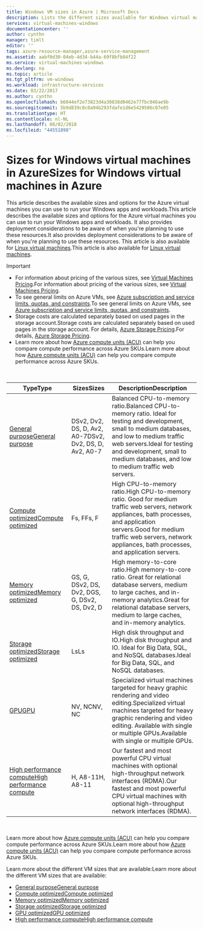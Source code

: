 ```yaml
---
title: Windows VM sizes in Azure | Microsoft Docs
description: Lists the different sizes available for Windows virtual machines in Azure.
services: virtual-machines-windows
documentationcenter: ''
author: cynthn
manager: timlt
editor: ''
tags: azure-resource-manager,azure-service-management
ms.assetid: aabf0d30-04eb-4d34-b44a-69f8bfb84f22
ms.service: virtual-machines-windows
ms.devlang: na
ms.topic: article
ms.tgt_pltfrm: vm-windows
ms.workload: infrastructure-services
ms.date: 03/22/2017
ms.author: cynthn
ms.openlocfilehash: b6044ef2e73823d4a30838d0462e77fbc046ae9b
ms.sourcegitcommit: 5b9d839c0c0a94b293fdafe1d6e5429506c07e05
ms.translationtype: HT
ms.contentlocale: nl-NL
ms.lasthandoff: 08/02/2018
ms.locfileid: "44551898"
---
```

# <a name="sizes-for-windows-virtual-machines-in-azure"></a><span data-ttu-id="bb626-103">Sizes for Windows virtual machines in Azure</span><span class="sxs-lookup"><span data-stu-id="bb626-103">Sizes for Windows virtual machines in Azure</span></span>

<span data-ttu-id="bb626-104">This article describes the available sizes and options for the Azure virtual machines you can use to run your Windows apps and workloads.</span><span class="sxs-lookup"><span data-stu-id="bb626-104">This article describes the available sizes and options for the Azure virtual machines you can use to run your Windows apps and workloads.</span></span> <span data-ttu-id="bb626-105">It also provides deployment considerations to be aware of when you're planning to use these resources.</span><span class="sxs-lookup"><span data-stu-id="bb626-105">It also provides deployment considerations to be aware of when you're planning to use these resources.</span></span>  <span data-ttu-id="bb626-106">This article is also available for [Linux virtual machines](../linux/sizes.md?toc=%2fazure%2fvirtual-machines%2flinux%2ftoc.json).</span><span class="sxs-lookup"><span data-stu-id="bb626-106">This article is also available for [Linux virtual machines](../linux/sizes.md?toc=%2fazure%2fvirtual-machines%2flinux%2ftoc.json).</span></span>

> [!IMPORTANT]
>* <span data-ttu-id="bb626-107">For information about pricing of the various sizes, see [Virtual Machines Pricing](https://azure.microsoft.com/pricing/details/virtual-machines/#Windows).</span><span class="sxs-lookup"><span data-stu-id="bb626-107">For information about pricing of the various sizes, see [Virtual Machines Pricing](https://azure.microsoft.com/pricing/details/virtual-machines/#Windows).</span></span> 
>* <span data-ttu-id="bb626-108">To see general limits on Azure VMs, see [Azure subscription and service limits, quotas, and constraints](../../azure-subscription-service-limits.md).</span><span class="sxs-lookup"><span data-stu-id="bb626-108">To see general limits on Azure VMs, see [Azure subscription and service limits, quotas, and constraints](../../azure-subscription-service-limits.md).</span></span>
>* <span data-ttu-id="bb626-109">Storage costs are calculated separately based on used pages in the storage account.</span><span class="sxs-lookup"><span data-stu-id="bb626-109">Storage costs are calculated separately based on used pages in the storage account.</span></span> <span data-ttu-id="bb626-110">For details, [Azure Storage Pricing](https://azure.microsoft.com/pricing/details/storage/).</span><span class="sxs-lookup"><span data-stu-id="bb626-110">For details, [Azure Storage Pricing](https://azure.microsoft.com/pricing/details/storage/).</span></span>
> * <span data-ttu-id="bb626-111">Learn more about how [Azure compute units (ACU)](acu.md) can help you compare compute performance across Azure SKUs.</span><span class="sxs-lookup"><span data-stu-id="bb626-111">Learn more about how [Azure compute units (ACU)](acu.md) can help you compare compute performance across Azure SKUs.</span></span>
>
>
<br>    




| <span data-ttu-id="bb626-112">Type</span><span class="sxs-lookup"><span data-stu-id="bb626-112">Type</span></span>                     | <span data-ttu-id="bb626-113">Sizes</span><span class="sxs-lookup"><span data-stu-id="bb626-113">Sizes</span></span>           |    <span data-ttu-id="bb626-114">Description</span><span class="sxs-lookup"><span data-stu-id="bb626-114">Description</span></span>       |
|--------------------------|-------------------|------------------------------------------------------------------------------------------------------------------------------------|
| [<span data-ttu-id="bb626-115">General purpose</span><span class="sxs-lookup"><span data-stu-id="bb626-115">General purpose</span></span>](sizes-general.md)          | <span data-ttu-id="bb626-116">DSv2, Dv2, DS, D, Av2, A0-7</span><span class="sxs-lookup"><span data-stu-id="bb626-116">DSv2, Dv2, DS, D, Av2, A0-7</span></span> | <span data-ttu-id="bb626-117">Balanced CPU-to-memory ratio.</span><span class="sxs-lookup"><span data-stu-id="bb626-117">Balanced CPU-to-memory ratio.</span></span> <span data-ttu-id="bb626-118">Ideal for testing and development, small to medium databases, and low to medium traffic web servers.</span><span class="sxs-lookup"><span data-stu-id="bb626-118">Ideal for testing and development, small to medium databases, and low to medium traffic web servers.</span></span> |
| [<span data-ttu-id="bb626-119">Compute optimized</span><span class="sxs-lookup"><span data-stu-id="bb626-119">Compute optimized</span></span>](sizes-compute.md)        | <span data-ttu-id="bb626-120">Fs, F</span><span class="sxs-lookup"><span data-stu-id="bb626-120">Fs, F</span></span>             | <span data-ttu-id="bb626-121">High CPU-to-memory ratio.</span><span class="sxs-lookup"><span data-stu-id="bb626-121">High CPU-to-memory ratio.</span></span> <span data-ttu-id="bb626-122">Good for medium traffic web servers, network appliances, bath processes, and application servers.</span><span class="sxs-lookup"><span data-stu-id="bb626-122">Good for medium traffic web servers, network appliances, bath processes, and application servers.</span></span>        |
| [<span data-ttu-id="bb626-123">Memory optimized</span><span class="sxs-lookup"><span data-stu-id="bb626-123">Memory optimized</span></span>](../virtual-machines-windows-sizes-memory.md)         | <span data-ttu-id="bb626-124">GS, G, DSv2, DS, Dv2, D</span><span class="sxs-lookup"><span data-stu-id="bb626-124">GS, G, DSv2, DS, Dv2, D</span></span>   | <span data-ttu-id="bb626-125">High memory-to-core ratio.</span><span class="sxs-lookup"><span data-stu-id="bb626-125">High memory-to-core ratio.</span></span> <span data-ttu-id="bb626-126">Great for relational database servers, medium to large caches, and in-memory analytics.</span><span class="sxs-lookup"><span data-stu-id="bb626-126">Great for relational database servers, medium to large caches, and in-memory analytics.</span></span>                 |
| [<span data-ttu-id="bb626-127">Storage optimized</span><span class="sxs-lookup"><span data-stu-id="bb626-127">Storage optimized</span></span>](../virtual-machines-windows-sizes-storage.md)        | <span data-ttu-id="bb626-128">Ls</span><span class="sxs-lookup"><span data-stu-id="bb626-128">Ls</span></span>                | <span data-ttu-id="bb626-129">High disk throughput and IO.</span><span class="sxs-lookup"><span data-stu-id="bb626-129">High disk throughput and IO.</span></span> <span data-ttu-id="bb626-130">Ideal for Big Data, SQL, and NoSQL databases.</span><span class="sxs-lookup"><span data-stu-id="bb626-130">Ideal for Big Data, SQL, and NoSQL databases.</span></span>                                                         |
| [<span data-ttu-id="bb626-131">GPU</span><span class="sxs-lookup"><span data-stu-id="bb626-131">GPU</span></span>](sizes-gpu.md)            | <span data-ttu-id="bb626-132">NV, NC</span><span class="sxs-lookup"><span data-stu-id="bb626-132">NV, NC</span></span>            | <span data-ttu-id="bb626-133">Specialized virtual machines targeted for heavy graphic rendering and video editing.</span><span class="sxs-lookup"><span data-stu-id="bb626-133">Specialized virtual machines targeted for heavy graphic rendering and video editing.</span></span> <span data-ttu-id="bb626-134">Available with single or multiple GPUs.</span><span class="sxs-lookup"><span data-stu-id="bb626-134">Available with single or multiple GPUs.</span></span>       |
| [<span data-ttu-id="bb626-135">High performance compute</span><span class="sxs-lookup"><span data-stu-id="bb626-135">High performance compute</span></span>](sizes-hpc.md) | <span data-ttu-id="bb626-136">H, A8-11</span><span class="sxs-lookup"><span data-stu-id="bb626-136">H, A8-11</span></span>          | <span data-ttu-id="bb626-137">Our fastest and most powerful CPU virtual machines with optional high-throughput network interfaces (RDMA).</span><span class="sxs-lookup"><span data-stu-id="bb626-137">Our fastest and most powerful CPU virtual machines with optional high-throughput network interfaces (RDMA).</span></span> 

<br>

<span data-ttu-id="bb626-138">Learn more about how [Azure compute units (ACU)](acu.md) can help you compare compute performance across Azure SKUs.</span><span class="sxs-lookup"><span data-stu-id="bb626-138">Learn more about how [Azure compute units (ACU)](acu.md) can help you compare compute performance across Azure SKUs.</span></span>

<span data-ttu-id="bb626-139">Learn more about the different VM sizes that are available:</span><span class="sxs-lookup"><span data-stu-id="bb626-139">Learn more about the different VM sizes that are available:</span></span>
- [<span data-ttu-id="bb626-140">General purpose</span><span class="sxs-lookup"><span data-stu-id="bb626-140">General purpose</span></span>](sizes-general.md)
- [<span data-ttu-id="bb626-141">Compute optimized</span><span class="sxs-lookup"><span data-stu-id="bb626-141">Compute optimized</span></span>](sizes-compute.md)
- [<span data-ttu-id="bb626-142">Memory optimized</span><span class="sxs-lookup"><span data-stu-id="bb626-142">Memory optimized</span></span>](../virtual-machines-windows-sizes-memory.md)
- [<span data-ttu-id="bb626-143">Storage optimized</span><span class="sxs-lookup"><span data-stu-id="bb626-143">Storage optimized</span></span>](../virtual-machines-windows-sizes-storage.md)
- [<span data-ttu-id="bb626-144">GPU optimized</span><span class="sxs-lookup"><span data-stu-id="bb626-144">GPU optimized</span></span>](sizes-gpu.md)
- [<span data-ttu-id="bb626-145">High performance compute</span><span class="sxs-lookup"><span data-stu-id="bb626-145">High performance compute</span></span>](sizes-hpc.md)




